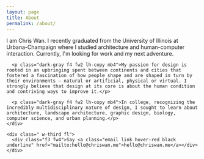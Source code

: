 ```yaml
---
layout: page
title: About
permalink: /about/
---
```


<div class="section">
  <div class="section-content">
    <div class="w-two-thirds fr">
      <p class="f3 fw4 lh-copy mb4 dark-red">I am Chris Wan. I recently graduated from the University of Illinois at Urbana-Champaign where I studied architecture and human-computer interaction. Currently, I'm looking for work and my next adventure.</p>

      <p class="dark-gray f4 fw2 lh-copy mb4">My passion for design is rooted in an upbringing spent between continents and cities that fostered a fascination of how people shape and are shaped in turn by their environments — natural or artificial, physical or virtual. I strongly believe that design at its core is about the human condition and contriving ways to improve it.</p>

      <p class="dark-gray f4 fw2 lh-copy mb4">In college, recognizing the incredibly multidisciplinary nature of design, I sought to learn about architecture, landscape architecture, graphic design, biology, computer science, and urban planning.</p>
    </div>

    <div class=" w-third fl">
      <div class="f3 fw4">Say <a class="email link hover-red black underline" href="mailto:hello@chriswan.me">hello@chriswan.me</a></div>
    </div>
  </div>
</div>
